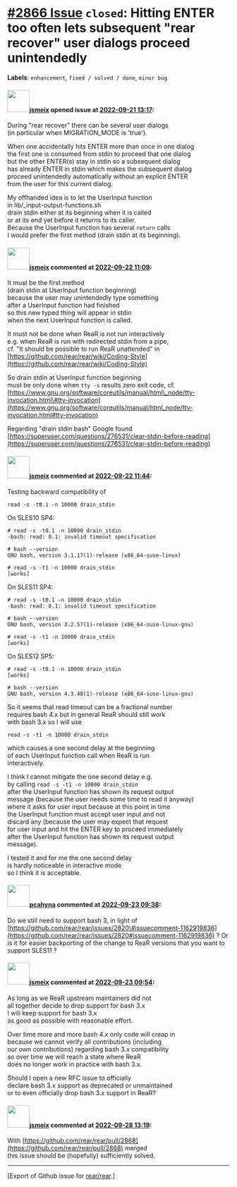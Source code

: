 [\#2866 Issue](https://github.com/rear/rear/issues/2866) `closed`: Hitting ENTER too often lets subsequent "rear recover" user dialogs proceed unintendedly
===========================================================================================================================================================

**Labels**: `enhancement`, `fixed / solved / done`, `minor bug`

#### <img src="https://avatars.githubusercontent.com/u/1788608?u=925fc54e2ce01551392622446ece427f51e2f0ce&v=4" width="50">[jsmeix](https://github.com/jsmeix) opened issue at [2022-09-21 13:17](https://github.com/rear/rear/issues/2866):

During "rear recover" there can be several user dialogs  
(in particular when MIGRATION\_MODE is 'true').

When one accidentally hits ENTER more than once in one dialog  
the first one is consumed from stdin to proceed that one dialog  
but the other ENTER(s) stay in stdin so a subsequent dialog  
has already ENTER in stdin which makes the subsequent dialog  
proceed unintendedly automatically without an explicit ENTER  
from the user for this current dialog.

My offhanded idea is to let the UserInput function  
in lib/\_input-output-functions.sh  
drain stdin either at its beginning when it is called  
or at its end yet before it returns to its caller.  
Because the UserInput function has several `return` calls  
I would prefer the first method (drain stdin at its beginning).

#### <img src="https://avatars.githubusercontent.com/u/1788608?u=925fc54e2ce01551392622446ece427f51e2f0ce&v=4" width="50">[jsmeix](https://github.com/jsmeix) commented at [2022-09-22 11:09](https://github.com/rear/rear/issues/2866#issuecomment-1254873973):

It must be the first method  
(drain stdin at UserInput function beginning)  
because the user may unintendedly type something  
after a UserInput function had finished  
so this new typed thing will appear in stdin  
when the next UserInput function is called.

It must not be done when ReaR is not run interactively  
e.g. when ReaR is run with redirected stdin from a pipe,  
cf. "It should be possible to run ReaR unattended" in  
[https://github.com/rear/rear/wiki/Coding-Style](https://github.com/rear/rear/wiki/Coding-Style)

So drain stdin at UserInput function beginning  
must be only done when `tty -s` results zero exit code, cf.  
[https://www.gnu.org/software/coreutils/manual/html\_node/tty-invocation.html\#tty-invocation](https://www.gnu.org/software/coreutils/manual/html_node/tty-invocation.html#tty-invocation)

Regarding "drain stdin bash" Google found  
[https://superuser.com/questions/276531/clear-stdin-before-reading](https://superuser.com/questions/276531/clear-stdin-before-reading)

#### <img src="https://avatars.githubusercontent.com/u/1788608?u=925fc54e2ce01551392622446ece427f51e2f0ce&v=4" width="50">[jsmeix](https://github.com/jsmeix) commented at [2022-09-22 11:44](https://github.com/rear/rear/issues/2866#issuecomment-1254908270):

Testing backward compatibility of

    read -s -t0.1 -n 10000 drain_stdin

On SLES10 SP4:

    # read -s -t0.1 -n 10000 drain_stdin
    -bash: read: 0.1: invalid timeout specification

    # bash --version
    GNU bash, version 3.1.17(1)-release (x86_64-suse-linux)

    # read -s -t1 -n 10000 drain_stdin
    [works]

On SLES11 SP4:

    # read -s -t0.1 -n 10000 drain_stdin
    -bash: read: 0.1: invalid timeout specification

    # bash --version
    GNU bash, version 3.2.57(1)-release (x86_64-suse-linux-gnu)

    # read -s -t1 -n 10000 drain_stdin
    [works]

On SLES12 SP5:

    # read -s -t0.1 -n 10000 drain_stdin
    [works]

    # bash --version
    GNU bash, version 4.3.48(1)-release (x86_64-suse-linux-gnu)

So it seems that read timeout can be a fractional number  
requires bash 4.x but in general ReaR should still work  
with bash 3.x so I will use

    read -s -t1 -n 10000 drain_stdin

which causes a one second delay at the beginning  
of each UserInput function call when ReaR is run  
interactively.

I think I cannot mitigate the one second delay e.g.  
by calling `read -s -t1 -n 10000 drain_stdin`  
after the UserInput function has shown its request output  
message (because the user needs some time to read it anyway)  
where it asks for user input because at this point in time  
the UserInput function must accept user input and not  
discard any (because the user may expect that request  
for user input and hit the ENTER key to proceed immediately  
after the UserInput function has shown its request output  
message).

I tested it and for me the one second delay  
is hardly noticeable in interactive mode  
so I think it is acceptable.

#### <img src="https://avatars.githubusercontent.com/u/26300485?u=9105d243bc9f7ade463a3e52e8dd13fa67837158&v=4" width="50">[pcahyna](https://github.com/pcahyna) commented at [2022-09-23 09:38](https://github.com/rear/rear/issues/2866#issuecomment-1255997595):

Do we still need to support bash 3, in light of
[https://github.com/rear/rear/issues/2820\#issuecomment-1162919836](https://github.com/rear/rear/issues/2820#issuecomment-1162919836)
? Or is it for easier backporting of the change to ReaR versions that
you want to support SLES11 ?

#### <img src="https://avatars.githubusercontent.com/u/1788608?u=925fc54e2ce01551392622446ece427f51e2f0ce&v=4" width="50">[jsmeix](https://github.com/jsmeix) commented at [2022-09-23 09:54](https://github.com/rear/rear/issues/2866#issuecomment-1256012397):

As long as we ReaR upstream maintainers did not  
all together decide to drop support for bash 3.x  
I will keep support for bash 3.x  
as good as possible with reasonable effort.

Over time more and more bash 4.x only code will creap in  
because we cannot verify all contributions (including  
our own contributions) regarding bash 3.x compatibility  
so over time we will reach a state where ReaR  
does no longer work in practice with bash 3.x.

Should I open a new RFC issue to officially  
declare bash 3.x support as deprecated or unmaintained  
or to even officially drop bash 3.x support in ReaR?

#### <img src="https://avatars.githubusercontent.com/u/1788608?u=925fc54e2ce01551392622446ece427f51e2f0ce&v=4" width="50">[jsmeix](https://github.com/jsmeix) commented at [2022-09-28 13:19](https://github.com/rear/rear/issues/2866#issuecomment-1260904225):

With
[https://github.com/rear/rear/pull/2868](https://github.com/rear/rear/pull/2868)
merged  
this issue should be (hopefully) sufficiently solved.

------------------------------------------------------------------------

\[Export of Github issue for
[rear/rear](https://github.com/rear/rear).\]
